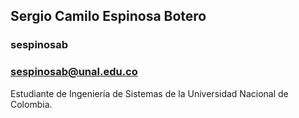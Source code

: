 ## Sergio Camilo Espinosa Botero
### sespinosab
### sespinosab@unal.edu.co

Estudiante de Ingeniería de Sistemas de la Universidad Nacional de Colombia.
